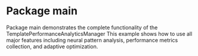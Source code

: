 # Package main

Package main demonstrates the complete functionality of the TemplatePerformanceAnalyticsManager
This example shows how to use all major features including neural pattern analysis,
performance metrics collection, and adaptive optimization.


